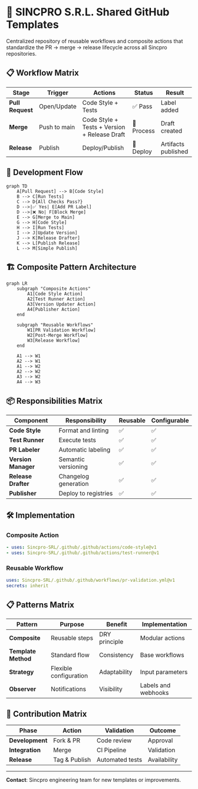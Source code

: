 # 🚀 SINCPRO S.R.L. Shared GitHub Templates

Centralized repository of reusable workflows and composite actions that standardize the PR → merge → release lifecycle across all Sincpro repositories.

## 📋 Workflow Matrix

| Stage | Trigger | Actions | Status | Result |
|-------|---------|---------|--------|--------|
| **Pull Request** | Open/Update | Code Style + Tests | ✅ Pass | Label added |
| **Merge** | Push to main | Code Style + Tests + Version + Release Draft | 🔄 Process | Draft created |
| **Release** | Publish | Deploy/Publish | 🚀 Deploy | Artifacts published |

## 🔄 Development Flow

```mermaid
graph TD
    A[Pull Request] --> B[Code Style]
    B --> C[Run Tests]
    C --> D{All Checks Pass?}
    D -->|✅ Yes| E[Add PR Label]
    D -->|❌ No| F[Block Merge]
    E --> G[Merge to Main]
    G --> H[Code Style]
    H --> I[Run Tests]
    I --> J[Update Version]
    J --> K[Release Drafter]
    K --> L[Publish Release]
    L --> M[Simple Publish]
```

## 🏗️ Composite Pattern Architecture

```mermaid
graph LR
    subgraph "Composite Actions"
        A1[Code Style Action]
        A2[Test Runner Action]
        A3[Version Updater Action]
        A4[Publisher Action]
    end
    
    subgraph "Reusable Workflows"
        W1[PR Validation Workflow]
        W2[Post-Merge Workflow]
        W3[Release Workflow]
    end
    
    A1 --> W1
    A2 --> W1
    A1 --> W2
    A2 --> W2
    A3 --> W2
    A4 --> W3
```

## 📦 Responsibilities Matrix

| Component | Responsibility | Reusable | Configurable |
|-----------|----------------|----------|--------------|
| **Code Style** | Format and linting | ✅ | ✅ |
| **Test Runner** | Execute tests | ✅ | ✅ |
| **PR Labeler** | Automatic labeling | ✅ | ✅ |
| **Version Manager** | Semantic versioning | ✅ | ✅ |
| **Release Drafter** | Changelog generation | ✅ | ✅ |
| **Publisher** | Deploy to registries | ✅ | ✅ |

## 🛠️ Implementation

### Composite Action

```yaml
- uses: Sincpro-SRL/.github/.github/actions/code-style@v1
- uses: Sincpro-SRL/.github/.github/actions/test-runner@v1
```

### Reusable Workflow

```yaml
uses: Sincpro-SRL/.github/.github/workflows/pr-validation.yml@v1
secrets: inherit
```

## 📋 Patterns Matrix

| Pattern | Purpose | Benefit | Implementation |
|---------|---------|---------|----------------|
| **Composite** | Reusable steps | DRY principle | Modular actions |
| **Template Method** | Standard flow | Consistency | Base workflows |
| **Strategy** | Flexible configuration | Adaptability | Input parameters |
| **Observer** | Notifications | Visibility | Labels and webhooks |

## 🤝 Contribution Matrix

| Phase | Action | Validation | Outcome |
|-------|--------|------------|---------|
| **Development** | Fork & PR | Code review | Approval |
| **Integration** | Merge | CI Pipeline | Validation |
| **Release** | Tag & Publish | Automated tests | Availability |

---

**Contact**: Sincpro engineering team for new templates or improvements.
